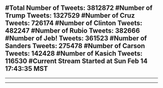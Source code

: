 #Total Number of Tweets: 3812872 
#Number of Trump Tweets: 1327529
#Number of Cruz Tweets: 726174
#Number of Clinton Tweets: 482247
#Number of Rubio Tweets: 382666
#Number of Jeb! Tweets: 361523
#Number of Sanders Tweets: 275478
#Number of Carson Tweets: 142428
#Number of Kasich Tweets: 116530
#Current Stream Started at Sun Feb 14 17:43:35 MST
---
---
---
